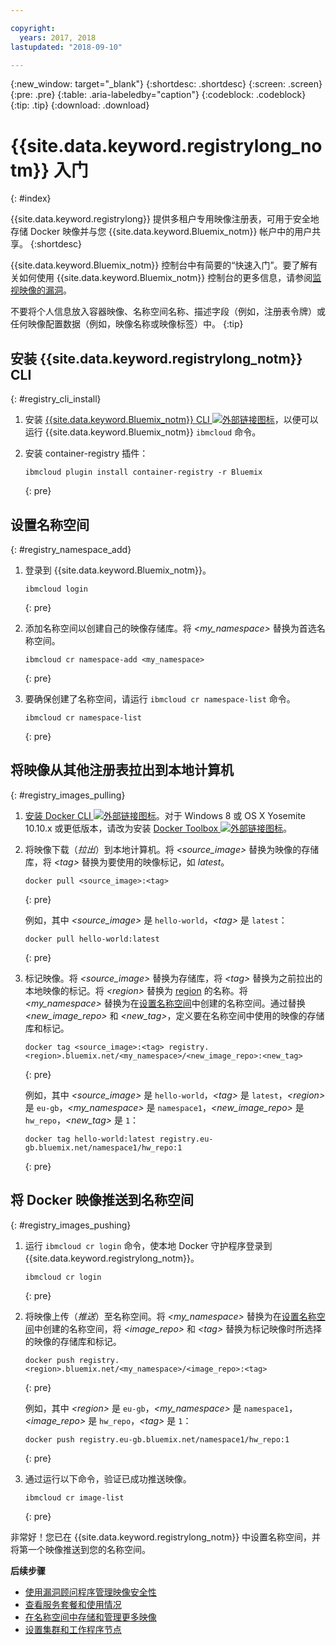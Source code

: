 ```yaml
---

copyright:
  years: 2017, 2018
lastupdated: "2018-09-10"

---
```


{:new_window: target="_blank"}
{:shortdesc: .shortdesc}
{:screen: .screen}
{:pre: .pre}
{:table: .aria-labeledby="caption"}
{:codeblock: .codeblock}
{:tip: .tip}
{:download: .download}



# {{site.data.keyword.registrylong_notm}} 入门
{: #index}

{{site.data.keyword.registrylong}} 提供多租户专用映像注册表，可用于安全地存储 Docker 映像并与您 {{site.data.keyword.Bluemix_notm}} 帐户中的用户共享。
{:shortdesc}

{{site.data.keyword.Bluemix_notm}} 控制台中有简要的“快速入门”。要了解有关如何使用 {{site.data.keyword.Bluemix_notm}} 控制台的更多信息，请参阅[监视映像的漏洞](registry_ui.html)。

不要将个人信息放入容器映像、名称空间名称、描述字段（例如，注册表令牌）或任何映像配置数据（例如，映像名称或映像标签）中。
{:tip}



## 安装 {{site.data.keyword.registrylong_notm}} CLI
{: #registry_cli_install}

1.  安装 [{{site.data.keyword.Bluemix_notm}} CLI ![外部链接图标](../../icons/launch-glyph.svg "外部链接图标")](http://clis.ng.bluemix.net/ui/home.html)，以便可以运行 {{site.data.keyword.Bluemix_notm}} `ibmcloud` 命令。
2.  安装 container-registry 插件：

    ```
    ibmcloud plugin install container-registry -r Bluemix
    ```
    {: pre}


## 设置名称空间
{: #registry_namespace_add}

1.  登录到 {{site.data.keyword.Bluemix_notm}}。

    ```
    ibmcloud login
    ```
    {: pre}

2.  添加名称空间以创建自己的映像存储库。将 _&lt;my_namespace&gt;_ 替换为首选名称空间。

    ```
    ibmcloud cr namespace-add <my_namespace>
    ```
    {: pre}

3.  要确保创建了名称空间，请运行 `ibmcloud cr namespace-list` 命令。

    ```
    ibmcloud cr namespace-list
    ```
    {: pre}




## 将映像从其他注册表拉出到本地计算机
{: #registry_images_pulling}

1.  [安装 Docker CLI ![外部链接图标](../../icons/launch-glyph.svg "外部链接图标")](https://www.docker.com/community-edition#/download)。对于 Windows 8 或 OS X Yosemite 10.10.x 或更低版本，请改为安装 [Docker Toolbox ![外部链接图标](../../icons/launch-glyph.svg "外部链接图标")](https://docs.docker.com/toolbox/)。

2.  将映像下载（_拉出_）到本地计算机。将 _&lt;source_image&gt;_ 替换为映像的存储库，将 _&lt;tag&gt;_ 替换为要使用的映像标记，如 _latest_。 

    ```
    docker pull <source_image>:<tag>
    ```
    {: pre}

    例如，其中 _&lt;source_image&gt;_ 是 `hello-world`，_&lt;tag&gt;_ 是 `latest`：

    ```
    docker pull hello-world:latest
    ```
    {: pre}

3.  标记映像。将 _&lt;source_image&gt;_ 替换为存储库，将 _&lt;tag&gt;_ 替换为之前拉出的本地映像的标记。将 _&lt;region&gt;_ 替换为 [region](registry_overview.html#registry_regions) 的名称。将 _&lt;my_namespace&gt;_ 替换为在[设置名称空间](index.html#registry_namespace_add)中创建的名称空间。通过替换 _&lt;new_image_repo&gt;_ 和 _&lt;new_tag&gt;_，定义要在名称空间中使用的映像的存储库和标记。

    ```
    docker tag <source_image>:<tag> registry.<region>.bluemix.net/<my_namespace>/<new_image_repo>:<new_tag>
    ```
    {: pre}

    例如，其中 _&lt;source_image&gt;_ 是 `hello-world`，_&lt;tag&gt;_ 是 `latest`，_&lt;region&gt;_ 是 `eu-gb`，_&lt;my_namespace&gt;_ 是 `namespace1`，_&lt;new_image_repo&gt;_ 是 `hw_repo`，_&lt;new_tag&gt;_ 是 `1`：

    ```
    docker tag hello-world:latest registry.eu-gb.bluemix.net/namespace1/hw_repo:1
    ```
    {: pre}



## 将 Docker 映像推送到名称空间
{: #registry_images_pushing}

1.  运行 `ibmcloud cr login` 命令，使本地 Docker 守护程序登录到 {{site.data.keyword.registrylong_notm}}。

    ```
    ibmcloud cr login
    ```
    {: pre}

2.  将映像上传（_推送_）至名称空间。将 _&lt;my_namespace&gt;_ 替换为在[设置名称空间](index.html#registry_namespace_add)中创建的名称空间，将 _&lt;image_repo&gt;_ 和 _&lt;tag&gt;_ 替换为标记映像时所选择的映像的存储库和标记。


    ```
    docker push registry.<region>.bluemix.net/<my_namespace>/<image_repo>:<tag>
    ```
    {: pre}

    例如，其中 _&lt;region&gt;_ 是 `eu-gb`，_&lt;my_namespace&gt;_ 是 `namespace1`，_&lt;image_repo&gt;_ 是 `hw_repo`，_&lt;tag&gt;_ 是 `1`：

    ```
    docker push registry.eu-gb.bluemix.net/namespace1/hw_repo:1
    ```
    {: pre}

3.  通过运行以下命令，验证已成功推送映像。

    ```
    ibmcloud cr image-list
    ```
    {: pre}


非常好！您已在 {{site.data.keyword.registrylong_notm}} 中设置名称空间，并将第一个映像推送到您的名称空间。


**后续步骤**

-   [使用漏洞顾问程序管理映像安全性](../va/va_index.html)
-   [查看服务套餐和使用情况](registry_overview.html#registry_plans)
-   [在名称空间中存储和管理更多映像](registry_images_.html)
-   [设置集群和工作程序节点](/docs/containers/cs_clusters.html#clusters)


